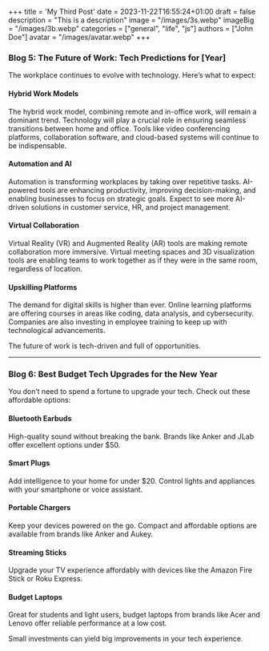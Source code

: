 +++
title = 'My Third Post'
date = 2023-11-22T16:55:24+01:00
draft = false
description = "This is a description"
image = "/images/3s.webp"
imageBig = "/images/3b.webp"
categories = ["general", "life", "js"]
authors = ["John Doe"]
avatar = "/images/avatar.webp"
+++

### Blog 5: The Future of Work: Tech Predictions for [Year]

The workplace continues to evolve with technology. Here’s what to expect:

#### Hybrid Work Models
The hybrid work model, combining remote and in-office work, will remain a dominant trend. Technology will play a crucial role in ensuring seamless transitions between home and office. Tools like video conferencing platforms, collaboration software, and cloud-based systems will continue to be indispensable.

#### Automation and AI
Automation is transforming workplaces by taking over repetitive tasks. AI-powered tools are enhancing productivity, improving decision-making, and enabling businesses to focus on strategic goals. Expect to see more AI-driven solutions in customer service, HR, and project management.

#### Virtual Collaboration
Virtual Reality (VR) and Augmented Reality (AR) tools are making remote collaboration more immersive. Virtual meeting spaces and 3D visualization tools are enabling teams to work together as if they were in the same room, regardless of location.

#### Upskilling Platforms
The demand for digital skills is higher than ever. Online learning platforms are offering courses in areas like coding, data analysis, and cybersecurity. Companies are also investing in employee training to keep up with technological advancements.

The future of work is tech-driven and full of opportunities.

---

### Blog 6: Best Budget Tech Upgrades for the New Year

You don’t need to spend a fortune to upgrade your tech. Check out these affordable options:

#### Bluetooth Earbuds
High-quality sound without breaking the bank. Brands like Anker and JLab offer excellent options under $50.

#### Smart Plugs
Add intelligence to your home for under $20. Control lights and appliances with your smartphone or voice assistant.

#### Portable Chargers
Keep your devices powered on the go. Compact and affordable options are available from brands like Anker and Aukey.

#### Streaming Sticks
Upgrade your TV experience affordably with devices like the Amazon Fire Stick or Roku Express.

#### Budget Laptops
Great for students and light users, budget laptops from brands like Acer and Lenovo offer reliable performance at a low cost.

Small investments can yield big improvements in your tech experience.
